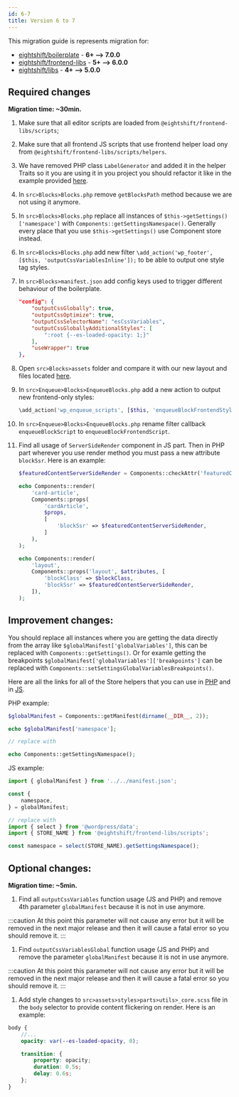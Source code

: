 ```yaml
---
id: 6-7
title: Version 6 to 7
---
```


This migration guide is represents migration for:

- [eightshift/boilerplate](https://github.com/uandhgroup/eightshift-boilerplate/releases/tag/7.0.0) - **6+ --> 7.0.0**
- [eightshift/frontend-libs](https://github.com/uandhgroup/eightshift-frontend-libs/releases/tag/6.0.0) - **5+ --> 6.0.0**
- [eightshift/libs](https://github.com/uandhgroup/eightshift-libs/releases/tag/5.0.0) - **4+ --> 5.0.0**

## Required changes

**Migration time: ~30min.**

1. Make sure that all editor scripts are loaded from `@eightshift/frontend-libs/scripts`;
2. Make sure that all frontend JS scripts that use frontend helper load ony from `@eightshift/frontend-libs/scripts/helpers`.
3. We have removed PHP class `LabelGenerator` and added it in the helper Traits so it you are using it in you project you should refactor it like in the example provided [here](https://github.com/uandhgroup/eightshift-libs/pull/277).
4. In `src>Blocks>Blocks.php` remove `getBlocksPath` method because we are not using it anymore.
5. In `src>Blocks>Blocks.php` replace all instances of `$this->getSettings()['namespace']` with `Components::getSettingsNamespace()`. Generally every place that you use `$this->getSettings()` use Component store instead.
6. In `src>Blocks>Blocks.php` add new filter `\add_action('wp_footer', [$this, 'outputCssVariablesInline']);` to be able to output one style tag styles.
7. In `src>Blocks>manifest.json` add config keys used to trigger different behaviour of the boilerplate.

	```json
	"config": {
		"outputCssGlobally": true,
		"outputCssOptimize": true,
		"outputCssSelectorName": "esCssVariables",
		"outputCssGloballyAdditionalStyles": [
			":root {--es-loaded-opacity: 1;}"
		],
		"useWrapper": true
	},
	```

8. Open `src>Blocks>assets` folder and compare it with our new layout and files located [here](https://github.com/uandhgroup/eightshift-frontend-libs/tree/feature/variables/blocks/init/src/Blocks/assets).
9. In `src>Enqueue>Blocks>EnqueueBlocks.php` add a new action to output new frontend-only styles:
	```php
	\add_action('wp_enqueue_scripts', [$this, 'enqueueBlockFrontendStyle'], 50);
	```

10. In `src>Enqueue>Blocks>EnqueueBlocks.php` rename filter callback `enqueueBlockScript` to `enqueueBlockFrontendScript`.
11. Find all usage of `ServerSideRender` component in JS part. Then in PHP part wherever you use render method you must pass a new attribute `blockSsr`. Here is an example:

	```php
	$featuredContentServerSideRender = Components::checkAttr('featuredContentServerSideRender', $attributes, $manifest);

	echo Components::render(
		'card-article',
		Components::props(
			'cardArticle',
			$props,
			[
				'blockSsr' => $featuredContentServerSideRender,
			]
		),
	);

	echo Components::render(
		'layout',
		Components::props('layout', $attributes, [
			'blockClass' => $blockClass,
			'blockSsr' => $featuredContentServerSideRender,
		]),
	);
	```

## Improvement changes:

You should replace all instances where you are getting the data directly from the array like `$globalManifest['globalVariables']`, this can be replaced with `Components::getSettings()`.
Or for examle getting the breakpoints `$globalManifest['globalVariables']['breakpoints']` can be replaced with `Components::setSettingsGlobalVariablesBreakpoints()`.

Here are all the links for all of the Store helpers that you can use in [PHP](https://github.com/uandhgroup/eightshift-libs/blob/feature/variables/src/Helpers/StoreTrait.php) and in [JS](https://github.com/uandhgroup/eightshift-frontend-libs/blob/feature/variables/scripts/editor/store.js).

PHP example:
```php
$globalManifest = Components::getManifest(dirname(__DIR__, 2));

echo $globalManifest['namespace'];

// replace with

echo Components::getSettingsNamespace();
```

JS example:
```jsx
import { globalManifest } from '../../manifest.json';

const {
	namespace,
} = globalManifest;

// replace with
import { select } from '@wordpress/data';
import { STORE_NAME } from '@eightshift/frontend-libs/scripts';

const namespace = select(STORE_NAME).getSettingsNamespace();
```

## Optional changes:

**Migration time: ~5min.**

1. Find all `outputCssVariables` function usage (JS and PHP) and remove 4th parameter `globalManifest` because it is not in use anymore.

:::caution
At this point this parameter will not cause any error but it will be removed in the next major release and then it will cause a fatal error so you should remove it.
:::

1. Find `outputCssVariablesGlobal` function usage (JS and PHP) and remove the parameter `globalManifest` because it is not in use anymore.

:::caution
At this point this parameter will not cause any error but it will be removed in the next major release and then it will cause a fatal error so you should remove it.
:::

1. Add style changes to `src>assets>styles>parts>utils>_core.scss` file in the `body` selector to provide content flickering on render. Here is an example:

```scss
body {
	//...
	opacity: var(--es-loaded-opacity, 0);

	transition: {
		property: opacity;
		duration: 0.5s;
		delay: 0.6s;
	};
}
```
